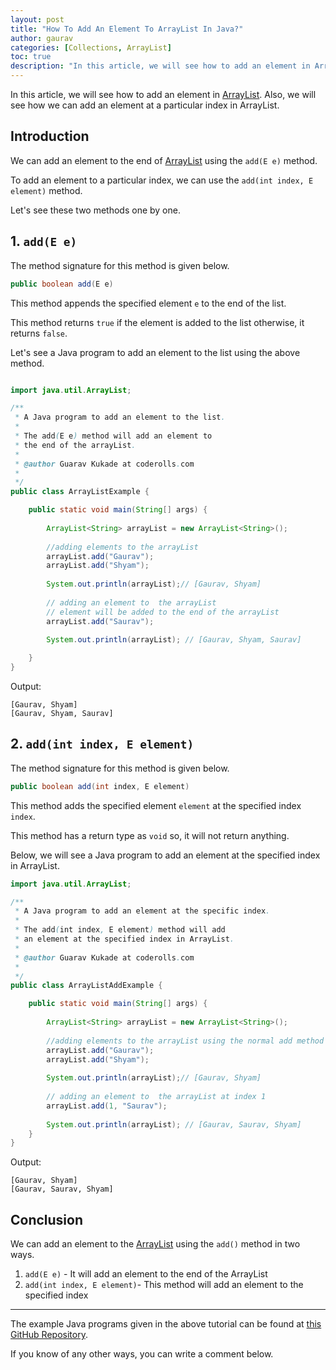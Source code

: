 ```yaml
---
layout: post
title: "How To Add An Element To ArrayList In Java?"
author: gaurav
categories: [Collections, ArrayList]
toc: true
description: "In this article, we will see how to add an element in ArrayList. Also, we will see how we can add an element at a particular index in ArrayList."
---
```


In this article, we will see how to add an element in [ArrayList](https://coderolls.com/arraylist-in-java/). Also, we will see how we can add an element at a particular index in ArrayList.

## Introduction

We can add an element to the end of [ArrayList](https://coderolls.com/arraylist-in-java/) using the `add(E e)` method. 

To add an element to a particular index, we can use the `add(int index, E element)` method.

Let's see these two methods one by one.

## 1. `add(E e)`

The method signature for this method is given below.

```java
public boolean add(E e)
```

This method appends the specified element `e` to the end of the list.

This method returns `true` if the element is added to the list otherwise, it returns `false`.

Let's see a Java program to add an element to the list using the above method.

```java

import java.util.ArrayList;

/**
 * A Java program to add an element to the list.
 * 
 * The add(E e) method will add an element to 
 * the end of the arrayList.
 * 
 * @author Guarav Kukade at coderolls.com
 *
 */
public class ArrayListExample {

	public static void main(String[] args) {
		
		ArrayList<String> arrayList = new ArrayList<String>();
		
		//adding elements to the arrayList
		arrayList.add("Gaurav");
		arrayList.add("Shyam");
		
		System.out.println(arrayList);// [Gaurav, Shyam]
		
		// adding an element to  the arrayList
		// element will be added to the end of the arrayList
		arrayList.add("Saurav");
		
		System.out.println(arrayList); // [Gaurav, Shyam, Saurav]

	}
}
```
Output:
```
[Gaurav, Shyam]
[Gaurav, Shyam, Saurav]
```

## 2. `add(int index, E element)`

The method signature for this method is given below.

```java
public boolean add(int index, E element)
```

This method adds the specified element `element` at the specified index `index`.

This method has a return type as `void` so, it will not return anything.

Below, we will see a Java program to add an element at the specified index in ArrayList.

```java
import java.util.ArrayList;

/**
 * A Java program to add an element at the specific index.
 * 
 * The add(int index, E element) method will add 
 * an element at the specified index in ArrayList.
 * 
 * @author Guarav Kukade at coderolls.com
 *
 */
public class ArrayListAddExample {

	public static void main(String[] args) {
		
		ArrayList<String> arrayList = new ArrayList<String>();
		
		//adding elements to the arrayList using the normal add method
		arrayList.add("Gaurav");
		arrayList.add("Shyam");
		
		System.out.println(arrayList);// [Gaurav, Shyam]
		
		// adding an element to  the arrayList at index 1
		arrayList.add(1, "Saurav");
		
		System.out.println(arrayList); // [Gaurav, Saurav, Shyam]
	}
}
```
Output:

```
[Gaurav, Shyam]
[Gaurav, Saurav, Shyam]
```

## Conclusion

We can add an element to the [ArrayList](https://coderolls.com/arraylist-in-java/) using the `add()` method in two ways.
1. `add(E e)` - It will add an element to the end of the ArrayList
2. `add(int index, E element)`- This method will add an element to the specified index

---

The example Java programs given in the above tutorial can be found at [this GitHub Repository](https://github.com/coderolls/blogpost-coding-examples/tree/main/collections/arraylist/add-element-in-arraylist).

If you know of any other ways, you can write a comment below.
